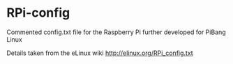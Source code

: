 RPi-config
==========

Commented config.txt file for the Raspberry Pi further developed for PiBang Linux

Details taken from the eLinux wiki
http://elinux.org/RPi_config.txt
